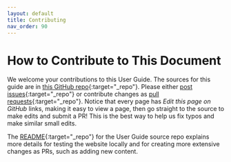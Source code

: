 ```yaml
---
layout: default
title: Contributing
nav_order: 90
---
```


# How to Contribute to This Document

We welcome your contributions to this User Guide. The sources for this guide are in [this GitHub repo](https://github.com/The-AI-Alliance/trust-safety-user-guide){:target="_repo"}. Please either [post issues](https://github.com/The-AI-Alliance/trust-safety-user-guide/issues){:target="_repo"} or contribute changes as [pull requests](https://github.com/The-AI-Alliance/trust-safety-user-guide/pulls){:target="_repo"}. Notice that every page has _Edit this page on GitHub_ links, making it easy to view a page, then go straight to the source to make edits and submit a PR! This is the best way to help us fix typos and make similar small edits.

The [README](https://github.com/The-AI-Alliance/trust-safety-user-guide){:target="_repo"} for the User Guide source repo explains more details for testing the website locally and for creating more extensive changes as PRs, such as adding new content.
